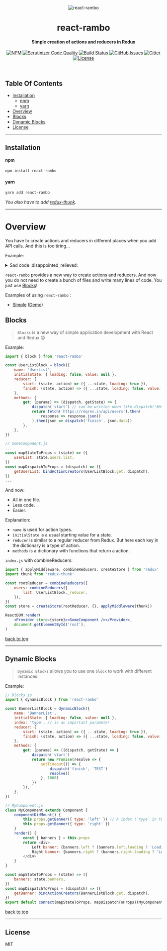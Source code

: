 <p align="center">
    <img src="https://raw.githubusercontent.com/expert-m/react-rambo/master/logo.png" alt="react-rambo" />
</p>

<h1 align="center">react-rambo</h1>

<h4 align="center">Simple creation of actions and reducers in Redux</h4>

<p align="center">
    <a href="https://www.npmjs.com/package/react-rambo"><img src="https://img.shields.io/npm/v/react-rambo.svg?style=flat-square" alt="NPM"></a>  <a href="https://scrutinizer-ci.com/g/expert-m/react-rambo/?branch=master"><img src="https://img.shields.io/scrutinizer/g/expert-m/react-rambo.svg?style=flat-square" alt="Scrutinizer Code Quality"></a>  <a href="https://scrutinizer-ci.com/g/expert-m/react-rambo/build-status/master"><img src="https://img.shields.io/scrutinizer/build/g/expert-m/react-rambo.svg?style=flat-square" alt="Build Status"></a>  <a href="https://github.com/expert-m/react-rambo/issues"><img src="https://img.shields.io/github/issues/expert-m/react-rambo.svg?style=flat-square" alt="GitHub Issues"></a>  <a href="https://gitter.im/expert_m/react-rambo"><img src="https://img.shields.io/badge/gitter-join_chat-blue.svg?style=flat-square" alt="Gitter"></a>  <a href="https://opensource.org/licenses/MIT"><img src="https://img.shields.io/badge/license-MIT-blue.svg?style=flat-square" alt="License"></a>
</p>

<br>

## Table Of Contents
- [Installation](#installation)
    - [npm](#npm)
    - [yarn](#yarn)
- [Overview](#overview)
- [Blocks](#blocks)
- [Dynamic Blocks](#dynamic-blocks)
- [License](#license)

---

## Installation

#### npm
```bash
npm install react-rambo
```

#### yarn
```bash
yarn add react-rambo
```

*You also have to add [redux-thunk](https://github.com/reduxjs/redux-thunk).*

---

# Overview

You have to create actions and reducers in different places when you add API calls. And this is too tiring...

Example:
<details>
<summary>Sad code :disappointed_relieved:</summary>

```js
// actions.js
function startFetchingUserList() {
    return { type: 'users.list.start' }
}
function finishFetchingUserList(payload) {
    return { type: 'users.list.finish', payload }
}

// reducer.js
const initialState = {
    users: { list: { loading: false, value: null } }
}
function reducer(state = initialState, action) {
    switch (action.type) {
        case 'users.list.start':
            state.users.list = { ...state.users.list, loading: true }
            return { ...state }
        case 'users.list.finish':
            state.users.list = { ...state.users.list, loading: false, value: action.payload }
            return { ...state }
        default:
            return state
    }
}

// some.js
fetchUser(params) {
    return (dispatch, getState) => {
        dispatch(startFetchingUserList())
        return fetch('https://reqres.in/api/users').then(
                response => response.json()
        ).then(json => dispatch('finish', json.data))
    }
}

// SomeComponent.js
...
const mapStateToProps = (state) => ({
    userList: state.users.list,
})
const mapDispatchToProps = (dispatch) => ({
    getUserList: bindActionCreators(fetchUser, dispatch),
})
...
```
</details>

`react-rambo` provides a new way to create actions and reducers. And now you do not need to create a bunch of files and write many lines of code. You just use [Blocks](#blocks)!

Examples of using `react-rambo` :

* [Simple](https://github.com/expert-m/react-rambo/tree/master/examples/simple) ([Demo](https://expert-m.github.io/react-rambo/))

## Blocks
> `Blocks` is a new way of simple application development with React and Redux :blush:

Example:
```js
import { block } from 'react-rambo'

const UserListBlock = block({
    name: 'UserList',
    initialState: { loading: false, value: null },
    reducer: {
        start: (state, action) => ({ ...state, loading: true }),
        finish: (state, action) => ({ ...state, loading: false, value: action.payload }),
    },
    methods: {
        get: (params) => (dispatch, getState) => {
            dispatch('start') // can be written down like dispatch('#UserList.start')
            return fetch('https://reqres.in/api/users').then(
                response => response.json()
            ).then(json => dispatch('finish', json.data))
        },
    },
})

// SomeComponent.js
...
const mapStateToProps = (state) => ({
    userList: state.users.list,
})
const mapDispatchToProps = (dispatch) => ({
    getUserList: bindActionCreators(UserListBlock.get, dispatch),
})
...
```

And now:

- All in one file.
- Less code.
- Easier.

Explanation:
 - `name` is used for action types.
 - `initialState` is a usual starting value for a state.
 - `reducer` is similar to a regular reducer from Redux. But here each key in the dictionary is a type of action.
 - `methods` is a dictionary with functions that return a action.

`index.js` with combineReducers:
```jsx
import { applyMiddleware, combineReducers, createStore } from 'redux'
import thunk from 'redux-thunk'

const rootReducer = combineReducers({
    users: combineReducers({
        list: UserListBlock._reducer,
    }),
})
const store = createStore(rootReducer, {}, applyMiddleware(thunk))

ReactDOM.render(
    <Provider store={store}><SomeComponent /></Provider>,
    document.getElementById('root'),
)
```

[back to top](#table-of-contents)

---

## Dynamic Blocks
> `Dynamic Blocks` allows you to use one `block` to work with different instances.

Example:
```js
// blocks.js
import { dynamicBlock } from 'react-rambo'

const BannerListBlock = dynamicBlock({
    name: 'BannerList',
    initialState: { loading: false, value: null },
    index: 'type', // is an important parameter
    reducer: {
        start: (state, action) => ({ ...state, loading: true }),
        finish: (state, action) => ({ ...state, loading: false, value: action.payload }),
    },
    methods: {
        get: (params) => ((dispatch, getState) => {
            dispatch('start')
            return new Promise(resolve => {
                setTimeout(() => {
                    dispatch('finish', 'TEST')
                    resolve()
                }, 1000)
            })
        }),
    },
})

// MyComponent.js
class MyComponent extends Component {
    componentDidMount() {
        this.props.getBanner({ type: 'left' }) // A index (`type` in this case) must be present in the arguments.
        this.props.getBanner({ type: 'right' })
    }
    render() {
        const { banners } = this.props
        return <div>
            Left banner: {banners.left ? (banners.left.loading ? 'Loading...' : banners.left.value) : '---'}<br/>
            Right banner: {banners.right ? (banners.right.loading ? 'Loading...' : banners.left.value) : '---'}<br/>
        </div>
    }
}

const mapStateToProps = (state) => ({
    banners: state.banners,
})
const mapDispatchToProps = (dispatch) => ({
    getBanner: bindActionCreators(BannerListBlock.get, dispatch),
})
export default connect(mapStateToProps, mapDispatchToProps)(MyComponent)
```

[back to top](#table-of-contents)

---

## License
MIT
